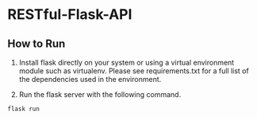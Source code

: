 # RESTful-Flask-API

## How to Run

1. Install flask directly on your system or using a virtual environment module such as virtualenv. Please see requirements.txt for a full list of the dependencies used in the environment.

2. Run the flask server with the following command.

`flask run`
